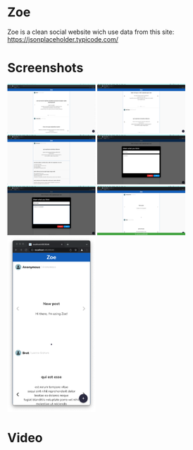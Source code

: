 # Zoe

Zoe is a clean social website wich use data from this site: https://jsonplaceholder.typicode.com/

# Screenshots

<img src="https://github.com/Stelk-dev/zoe-website-interview/blob/main/readme-files/1.png" width=200> <img src="https://github.com/Stelk-dev/zoe-website-interview/blob/main/readme-files/2.png" width=200> <img src="https://github.com/Stelk-dev/zoe-website-interview/blob/main/readme-files/3.png" width=200> <img src="https://github.com/Stelk-dev/zoe-website-interview/blob/main/readme-files/4.png" width=200> <img src="https://github.com/Stelk-dev/zoe-website-interview/blob/main/readme-files/5.png" width=200> <img src="https://github.com/Stelk-dev/zoe-website-interview/blob/main/readme-files/6.png" width=200> <img src="https://github.com/Stelk-dev/zoe-website-interview/blob/main/readme-files/7.png" width=200> 
# Video

<!-- <video src="https://github.com/Stelk-dev/readme-files/blob/1.png" width=200> -->
